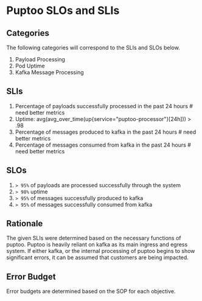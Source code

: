 # Puptoo SLOs and SLIs

## Categories
The following categories will correspond to the SLIs and SLOs below.

1. Payload Processing
2. Pod Uptime
3. Kafka Message Processing

## SLIs

1. Percentage of payloads successfully processed in the past 24 hours # need better metrics
2. Uptime: avg(avg_over_time(up{service="puptoo-processor"}[24h])) > .98
3. Percentage of messages produced to kafka in the past 24 hours # need better metrics
4. Percentage of messages consumed from kafka in the past 24 hours  # need better metrics

## SLOs

1. `> 95%` of payloads are processed successfully through the system
2. `> 98%` uptime
3. `> 95%` of messages successfully produced to kafka
4. `> 95%` of messages successfully consumed from kafka

## Rationale
The given SLIs were determined based on the necessary functions of puptoo. Puptoo is heavily reliant on kafka as its main ingress and egress system. If either kafka, or the internal processing of puptoo begins to show significant errors, it can be assumed that customers are being impacted.

## Error Budget
Error budgets are determined based on the SOP for each objective.
